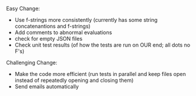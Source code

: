 Easy Change:
- Use f-strings more consistently (currently has some string concatenantions and f-strings)
- Add comments to abnormal evaluations
- check for empty JSON files
- Check unit test results (of how the tests are run on OUR end; all dots no F's)

Challenging Change:
- Make the code more efficient (run tests in parallel and keep files open instead of repeatedly opening and closing them)
- Send emails automatically

